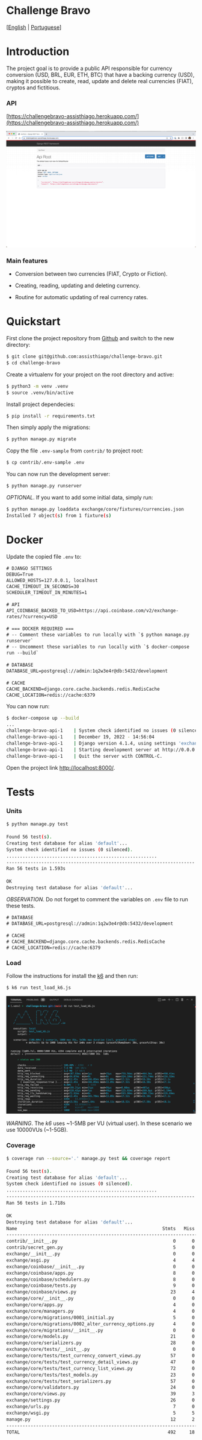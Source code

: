 # Challenge Bravo
[[English](README.md) | [Portuguese](README.pt.md)]

# Introduction
The project goal is to provide a public API responsible for currency conversion (USD, BRL, EUR, ETH, BTC) that have a backing currency (USD), making it possible to create, read, update and delete real currencies (FIAT), cryptos and fictitious.

### API
[https://challengebravo-assisthiago.herokuapp.com/](https://challengebravo-assisthiago.herokuapp.com/)

![Default home view](screen-shot_api-home.png?raw=True "API Home")

### Main features

* Conversion between two currencies (FIAT, Crypto or Fiction).

* Creating, reading, updating and deleting currency.

* Routine for automatic updating of real currency rates.

# Quickstart
First clone the project repository from [Github](https://github.com/assisthiago/challenge-bravo) and switch to the new directory:
```bash
$ git clone git@github.com:assisthiago/challenge-bravo.git
$ cd challenge-bravo
```

Create a virtualenv for your project on the root directory and active:
```bash
$ python3 -m venv .venv
$ source .venv/bin/active
```

Install project dependecies:
```bash
$ pip install -r requirements.txt
```

Then simply apply the migrations:
```bash
$ python manage.py migrate
```

Copy the file `.env-sample` from `contrib/` to project root:
```bash
$ cp contrib/.env-sample .env
```

You can now run the development server:
```bash
$ python manage.py runserver
```

_OPTIONAL_. If you want to add some initial data, simply run:
```bash
$ python manage.py loaddata exchange/core/fixtures/currencies.json
Installed 7 object(s) from 1 fixture(s)
```

# Docker

Update the copied file `.env` to:
```
# DJANGO SETTINGS
DEBUG=True
ALLOWED_HOSTS=127.0.0.1, localhost
CACHE_TIMEOUT_IN_SECONDS=30
SCHEDULER_TIMEOUT_IN_MINUTES=1

# API
API_COINBASE_BACKED_TO_USD=https://api.coinbase.com/v2/exchange-rates/?currency=USD

# === DOCKER REQUIRED ===
# -- Comment these variables to run locally with `$ python manage.py runserver`
# -- Uncomment these variables to run locally with `$ docker-compose run --build`

# DATABASE
DATABASE_URL=postgresql://admin:1q2w3e4r@db:5432/development

# CACHE
CACHE_BACKEND=django.core.cache.backends.redis.RedisCache
CACHE_LOCATION=redis://cache:6379
```

You can now run:
```bash
$ docker-compose up --build
...
challenge-bravo-api-1    | System check identified no issues (0 silenced).
challenge-bravo-api-1    | December 19, 2022 - 14:56:04
challenge-bravo-api-1    | Django version 4.1.4, using settings 'exchange.settings'
challenge-bravo-api-1    | Starting development server at http://0.0.0.0:8000/
challenge-bravo-api-1    | Quit the server with CONTROL-C.
```

Open the project link [http://localhost:8000/](http://localhost:8000/).

# Tests

### Units
```bash
$ python manage.py test

Found 56 test(s).
Creating test database for alias 'default'...
System check identified no issues (0 silenced).
........................................................
----------------------------------------------------------------------
Ran 56 tests in 1.593s

OK
Destroying test database for alias 'default'...
```

_OBSERVATION_. Do not forget to comment the variables on `.env` file to run these tests.
```
# DATABASE
# DATABASE_URL=postgresql://admin:1q2w3e4r@db:5432/development

# CACHE
# CACHE_BACKEND=django.core.cache.backends.redis.RedisCache
# CACHE_LOCATION=redis://cache:6379
```

### Load
Follow the instructions for install the [k6](https://k6.io/) and then run:
```bash
$ k6 run test_load_k6.js
```

![Default test-load view](screen-shot_test-load.png?raw=True "Test load")

_WARNING_. The _k6_ uses ~1-5MB per VU (virtual user). In these scenario we use 10000VUs (~1-5GB).

### Coverage
```bash
$ coverage run --source='.' manage.py test && coverage report

Found 56 test(s).
Creating test database for alias 'default'...
System check identified no issues (0 silenced).
........................................................
----------------------------------------------------------------------
Ran 56 tests in 1.718s

OK
Destroying test database for alias 'default'...
Name                                                      Stmts   Miss  Cover
-----------------------------------------------------------------------------
contrib/__init__.py                                           0      0   100%
contrib/secret_gen.py                                         5      0   100%
exchange/__init__.py                                          0      0   100%
exchange/asgi.py                                              4      4     0%
exchange/coinbase/__init__.py                                 0      0   100%
exchange/coinbase/apps.py                                     8      0   100%
exchange/coinbase/schedulers.py                               8      0   100%
exchange/coinbase/tests.py                                    9      0   100%
exchange/coinbase/views.py                                   23      4    83%
exchange/core/__init__.py                                     0      0   100%
exchange/core/apps.py                                         4      0   100%
exchange/core/managers.py                                     4      0   100%
exchange/core/migrations/0001_initial.py                      5      0   100%
exchange/core/migrations/0002_alter_currency_options.py       4      0   100%
exchange/core/migrations/__init__.py                          0      0   100%
exchange/core/models.py                                      21      0   100%
exchange/core/serializers.py                                 28      0   100%
exchange/core/tests/__init__.py                               0      0   100%
exchange/core/tests/test_currency_convert_views.py           57      0   100%
exchange/core/tests/test_currency_detail_views.py            47      0   100%
exchange/core/tests/test_currency_list_views.py              72      0   100%
exchange/core/tests/test_models.py                           23      0   100%
exchange/core/tests/test_serializers.py                      57      0   100%
exchange/core/validators.py                                  24      0   100%
exchange/core/views.py                                       39      3    92%
exchange/settings.py                                         26      0   100%
exchange/urls.py                                              7      0   100%
exchange/wsgi.py                                              5      5     0%
manage.py                                                    12      2    83%
-----------------------------------------------------------------------------
TOTAL                                                       492     18    96%
```

